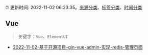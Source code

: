:alarm_clock: 更新时间: 2022-11-02 06:23:35。[来源分类](../README.md)、[标签分类](../TAGS.md)、[时间分类](../TIMELINE.md)

## Vue


> 关键字：`Vue`、`ElementUI`



- [2022-11-02-基于开源项目-gin-vue-admin-实现-redis-管理页面](https://www.v2ex.com/t/892079) 